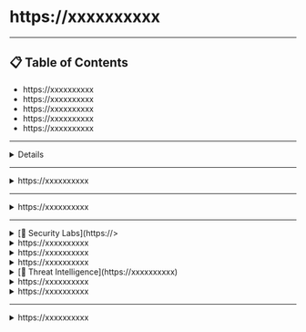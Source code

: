 # https://xxxxxxxxxx

---

## 📋 Table of Contents
- https://xxxxxxxxxx
- https://xxxxxxxxxx
- https://xxxxxxxxxx
- https://xxxxxxxxxx
- https://xxxxxxxxxx

---

<details>
<Cloud Platforms and Labs>https://github.com/btross/Portfolio_Projects_Tutorials/wiki/Cloud-Labs#-cloud-platforms--homelab-setup-checklist>

<details>
<summary>https://xxxxxxxxxx</summary>
- https://xxxxxxxxxx
- https://xxxxxxxxxx
- https://xxxxxxxxxx
</details>

<details>
<summary>https://xxxxxxxxxx</summary>
- LocalStack  
- MinIO + Terraform  
- OpenStack or Proxmox  
</details>

<details>
<summary>[🔐 Cloudxxxxxxxxx</summary>
- Prowler  
- CloudGoat  
- Flaws.cloud & IAM Vulnerable  
</details>

<details>
<summary>https://xxxxxxxxxx</summary>
- SIEM integration  
- PowerShell/Bash automation  
- Cloud provisioning simulation  
</details>
</details>

---

<details>
<summary>https://xxxxxxxxxx</summary>

<details>
<summary>https://xxxxxxxxxx</summary>
- Router & Switch Basics  
- Static Routing  
- DHCP  
- NAT  
</details>

<details>
<summary>https://xxxxxxxxxx</summary>
- RIP & OSPF  
- Inter-VLAN Routing  
- ACLs  
- EtherChannel  
</details>

<details>
<summary>https://xxxxxxxxxx</summary>
- EIGRP  
- BGP  
- GRE Tunnels  
- IPSec VPN  
</details>

<details>
<summary>https://xxxxxxxxxx</summary>
- Wireshark  
- Internet Simulation  
- Network Automation  
</details>
</details>

---

<details>
<summary>https://xxxxxxxxxx</summary>

<details>
<summary>https://xxxxxxxxxx</summary>
- Nmap + OpenVAS  
- Mini SIEM (Wazuh/ELK)  
- CSPM Simulation  
</details>

<details>
<summary>https://xxxxxxxxxx</summary>
- K3s Cluster  
- Ansible Automation  
- MQTT + Node-RED  
</details>

<details>
<summary>https://xxxxxxxxxx</summary>
- Pi-Hole  
- Suricata / Zeek IDS  
- WireGuard VPN  
</details>

<details>
<summary>[💻ps://xxxxxxxxxx</summary>
- CI/CD Pipelines  
- PowerShell Remoting  
- Python/Bash Security Scripts  
</details>
</details>

---

<details>
<summary>[🧪 Security Labs](https://>

<details>
<summary>https://xxxxxxxxxx</summary>
- OpenVAS / Greenbone  
- OWASP ZAP  
- Nikto  
</details>

<details>
<summary>https://xxxxxxxxxx</summary>
- Elastic Stack  
- Wazuh  
- Security Onion  
</details>

<details>
<summary>https://xxxxxxxxxx</summary>
- Suricata  
- Snort  
- Zeek  
</details>

<details>
<summary>[🧠 Threat Intelligence](https://xxxxxxxxxx)</summary- OpenCTI  
</details>

<details>
<summary>https://xxxxxxxxxx</summary>
- TheHive  
- Cortex  
- Velociraptor  
- Osquery  
</details>

<details>
<summary>https://xxxxxxxxxx</summary>
- pfSense  
- OPNSense  
- ClamAV  
- YARA  
</details>
</details>

---

<details>
<summary>https://xxxxxxxxxx</summary>

<details>
<summary>https://xxxxxxxxxx</summary>
- Watch course → Practice test → Review → Repeat → Schedule exam  
</details>

<details>
<summary>https://xxxxxxxxxx</summary>
- Security+, CCNA, CySA+, SC-200, CISSP, OSCP, GIAC  
</details>

<details>
<summary>https://xxxxxxxxxx</summary>
- Bash, PowerShell, Python  
- AWS/Azure Security  
- ELK Stack, Burp Suite, Nessus  
- Terraform, Docker/Kubernetes  
</details>

<details>
<summary>https://xxxxxxxxxx</summary>
- GitHub Repos, ASM Guides, Open Source Tools  
</details>

<details>
<summary>https://xxxxxxxxxx</summary>
- Desk setup, password manager, Trello/Notion  
</details>

<details>
<summary>https://xxxxxxxxxx</summary>
- Hybrid lab: scanning → asset tracking → reporting  
</details>
</details>
